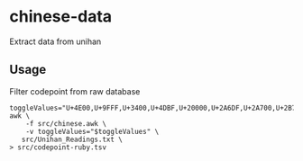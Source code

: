 # chinese-data

Extract data from unihan

## Usage

Filter codepoint from raw database

	toggleValues="U+4E00,U+9FFF,U+3400,U+4DBF,U+20000,U+2A6DF,U+2A700,U+2B73F,U+2B740,U+2B81F,U+2B820,U+2CEAF,U+F900,U+FAFF"
	awk \
		-f src/chinese.awk \
		-v toggleValues="$toggleValues" \
	   src/Unihan_Readings.txt \
	> src/codepoint-ruby.tsv

